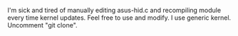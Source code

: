 I'm sick and tired of manually editing asus-hid.c and recompiling module every time kernel updates.
Feel free to use and modify.
I use generic kernel.
Uncomment "git clone".